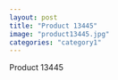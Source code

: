 ```yaml
---
layout: post
title: "Product 13445"
image: "product13445.jpg"
categories: "category1"
---
```

Product 13445
